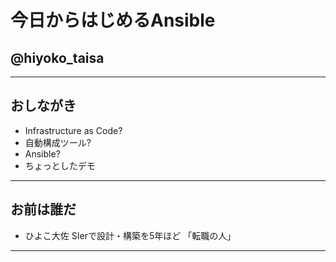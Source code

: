 # 今日からはじめるAnsible
## @hiyoko_taisa
---
## おしながき
- Infrastructure as Code?
- 自動構成ツール?
- Ansible?
- ちょっとしたデモ
---
## お前は誰だ
- ひよこ大佐
SIerで設計・構築を5年ほど
「転職の人」
---


